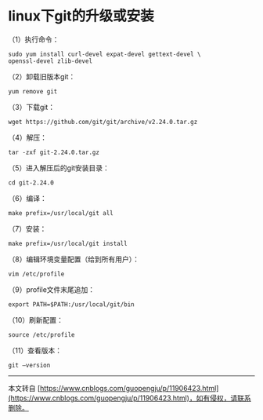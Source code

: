 # linux下git的升级或安装

（1）执行命令：

```shell
sudo yum install curl-devel expat-devel gettext-devel \
openssl-devel zlib-devel
```

（2）卸载旧版本git：

```shell
yum remove git
```

（3）下载git：

```shell
wget https://github.com/git/git/archive/v2.24.0.tar.gz
```

（4）解压：

```shell
tar -zxf git-2.24.0.tar.gz
```

（5）进入解压后的git安装目录：

```shell
cd git-2.24.0
```

（6）编译：

```shell
make prefix=/usr/local/git all
```

（7）安装：

```shell
make prefix=/usr/local/git install
```

（8）编辑环境变量配置（给到所有用户）：

```shell
vim /etc/profile
```

（9）profile文件末尾追加：

```shell
export PATH=$PATH:/usr/local/git/bin
```

（10）刷新配置：

```shell
source /etc/profile
```

（11）查看版本：

```shell
git —version
```

---

本文转自 [https://www.cnblogs.com/guopengju/p/11906423.html](https://www.cnblogs.com/guopengju/p/11906423.html)，如有侵权，请联系删除。

